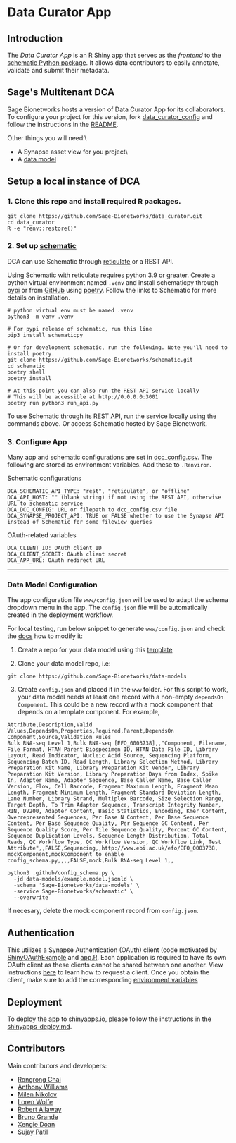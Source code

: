 # Data Curator App

## Introduction

The *Data Curator App* is an R Shiny app that serves as the *frontend* to the [schematic Python package](github.com/sage-Bionetworks/schematic/). It allows data contributors to easily annotate, validate and submit their metadata.

## Sage's Multitenant DCA 

Sage Bionetworks hosts a version of Data Curator App for its collaborators.\
To configure your project for this version, fork [data_curator_config](https://github.com/Sage-Bionetworks/data_curator_config/) and follow the instructions in the [README](https://github.com/Sage-Bionetworks/data_curator_config/#readme).

Other things you will need:\
- A Synapse asset view for you project\
- A [data model](#datamodel)

## Setup a local instance of DCA

### 1. Clone this repo and install required R packages.

```         
git clone https://github.com/Sage-Bionetworks/data_curator.git
cd data_curator
R -e "renv::restore()"
```

### 2. Set up [schematic](github.com/sage-Bionetworks/schematic/)

DCA can use Schematic through [reticulate](https://rstudio.github.io/reticulate/) or a REST API.

Using Schematic with reticulate requires python 3.9 or greater. Create a python virtual environment named `.venv` and install schematicpy through [pypi](https://pypi.org/project/schematicpy/) or from [GitHub](github.com/sage-Bionetworks/schematic/) using [poetry](https://python-poetry.org/docs/). Follow the links to Schematic for more details on installation.

```         
# python virtual env must be named .venv
python3 -m venv .venv

# For pypi release of schematic, run this line
pip3 install schematicpy 

# Or for development schematic, run the following. Note you'll need to install poetry.
git clone https://github.com/Sage-Bionetworks/schematic.git
cd schematic
poetry shell
poetry install

# At this point you can also run the REST API service locally
# This will be accessible at http://0.0.0.0:3001
poetry run python3 run_api.py
```

To use Schematic through its REST API, run the service locally using the commands above. Or access Schematic hosted by Sage Bionetwork.

### 3. Configure App

Many app and schematic configurations are set in [dcc_config.csv](https://github.com/Sage-Bionetworks/data_curator_config/blob/main/dcc_config.csv). The following are stored as environment variables. Add these to `.Renviron`.

Schematic configurations

```         
DCA_SCHEMATIC_API_TYPE: "rest", "reticulate", or "offline"  
DCA_API_HOST: "" (blank string) if not using the REST API, otherwise URL to schematic service  
DCA_DCC_CONFIG: URL or filepath to dcc_config.csv file
DCA_SYNAPSE_PROJECT_API: TRUE or FALSE whether to use the Synapse API instead of Schematic for some fileview queries
```

OAuth-related variables

```         
DCA_CLIENT_ID: OAuth client ID  
DCA_CLIENT_SECRET: OAuth client secret  
DCA_APP_URL: OAuth redirect URL
```

------------------------------------------------------------------------

### Data Model Configuration

The app configuration file `www/config.json` will be used to adapt the schema dropdown menu in the app. The `config.json` file will be automatically created in the deployment workflow.

For local testing, run below snippet to generate `www/config.json` and check the [docs](docs/app_configuration.md#schema-configuration) how to modify it:

1.  Create a repo for your data model using this [template](https://github.com/Sage-Bionetworks/data-models)

2.  Clone your data model repo, i.e:

```         
git clone https://github.com/Sage-Bionetworks/data-models
```

3.  Create `config.json` and placed it in the `www` folder. For this script to work, your data model needs at least one record with a non-empty `dependsOn Component`. This could be a new record with a mock component that depends on a template component. For example,

```         
Attribute,Description,Valid Values,DependsOn,Properties,Required,Parent,DependsOn Component,Source,Validation Rules
Bulk RNA-seq Level 1,Bulk RNA-seq [EFO_0003738],,"Component, Filename, File Format, HTAN Parent Biospecimen ID, HTAN Data File ID, Library Layout, Read Indicator, Nucleic Acid Source, Sequencing Platform, Sequencing Batch ID, Read Length, Library Selection Method, Library Preparation Kit Name, Library Preparation Kit Vendor, Library Preparation Kit Version, Library Preparation Days from Index, Spike In, Adapter Name, Adapter Sequence, Base Caller Name, Base Caller Version, Flow, Cell Barcode, Fragment Maximum Length, Fragment Mean Length, Fragment Minimum Length, Fragment Standard Deviation Length, Lane Number, Library Strand, Multiplex Barcode, Size Selection Range, Target Depth, To Trim Adapter Sequence, Transcript Integrity Number, RIN, DV200, Adapter Content, Basic Statistics, Encoding, Kmer Content, Overrepresented Sequences, Per Base N Content, Per Base Sequence Content, Per Base Sequence Quality, Per Sequence GC Content, Per Sequence Quality Score, Per Tile Sequence Quality, Percent GC Content, Sequence Duplication Levels, Sequence Length Distribution, Total Reads, QC Workflow Type, QC Workflow Version, QC Workflow Link, Test Attribute",,FALSE,Sequencing,,http://www.ebi.ac.uk/efo/EFO_0003738,
mockComponent,mockComponent to enable config_schema.py,,,,FALSE,mock,Bulk RNA-seq Level 1,,
```

```         
python3 .github/config_schema.py \
  -jd data-models/example.model.jsonld \
  -schema 'Sage-Bionetworks/data-models' \
  -service Sage-Bionetworks/schematic' \
  --overwrite
```

If necesary, delete the mock component record from `config.json`.

## Authentication

This utilizes a Synapse Authentication (OAuth) client (code motivated by [ShinyOAuthExample](https://github.com/brucehoff/ShinyOAuthExample) and [app.R](https://gist.github.com/jcheng5/44bd750764713b5a1df7d9daf5538aea). Each application is required to have its own OAuth client as these clients cannot be shared between one another. View instructions [here](https://help.synapse.org/docs/Using-Synapse-as-an-OAuth-Server.2048327904.html) to learn how to request a client. Once you obtain the client, make sure to add the corresponding [environment variables](#configureapp)

## Deployment

To deploy the app to shinyapps.io, please follow the instructions in the [shinyapps_deploy.md](docs/shinyapps_deploy.md).

## Contributors

Main contributors and developers:

-   [Rongrong Chai](https://github.com/rrchai)
-   [Anthony Williams](https://github.com/afwillia)
-   [Milen Nikolov](https://github.com/milen-sage)
-   [Loren Wolfe](https://github.com/lakikowolfe)
-   [Robert Allaway](https://github.com/allaway)
-   [Bruno Grande](https://github.com/BrunoGrandePhD)
-   [Xengie Doan](https://github.com/xdoan)
-   [Sujay Patil](https://github.com/sujaypatil96)

<!-- Links -->
